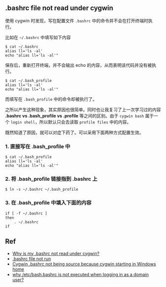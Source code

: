 ## .bashrc file not read under cygwin
使用 cygwin 时发现，写在配置文件 `.bashrc` 中的命令并不会在打开终端时执行。	

比如在 `~/.bashrc` 中填写如下内容

    $ cat ~/.bashrc
    alias ll='ls -al'
    echo "alias ll='ls -al'"

保存后，重新打开终端，并不会输出 echo 的内容，从而表明该代码并没有被执行。

    $ cat ~/.bash_profile
    alias ll='ls -al'
    echo "alias ll='ls -al'"

而填写在 `.bash_profile` 中的命令却被执行了。

之所以产生这种现象，其实原因也很简单。同时也让我复习了上一次学习过的内容 **.bashrc vs .bash_profile vs .profile** 等之间的区别。由于 `cygwin bash` 属于一个 `login shell`，所以默认只会去读取 `profile files` 中的内容。

既然知道了原因，就可以对症下药了。可以采用下面两种方式配置生效。

### 1. 直接写在 .bash_profile 中

    $ cat ~/.bash_profile
    alias ll='ls -al'
    echo "alias ll='ls -al'"

### 2. 将 .bash_profile 链接指到 .bashrc 上

    $ ln -s ~/.bashrc ~/.bash_profile

### 3. 在 .bash_profile 中填入下面的内容

    if [ -f ~/.bashrc ]
    then
        . ~/.bashrc
    if
    
## Ref

  * [Why is my .bashrc not read under cygwin?](http://serverfault.com/questions/19495/why-is-my-bashrc-not-read-under-cygwin)
  * [.bashrc file not run](http://cygwin.com/ml/cygwin/2010-02/msg00292.html)
  * [Cygwin .bashrc not being source because cygwin starting in Windows home](http://superuser.com/questions/395218/cygwin-bashrc-not-being-source-because-cygwin-starting-in-windows-home)
  * [why /etc/bash.bashrc is not executed when logging in as a domain user?](http://www.cygwin.com/ml/cygwin/2009-06/msg00366.html)
